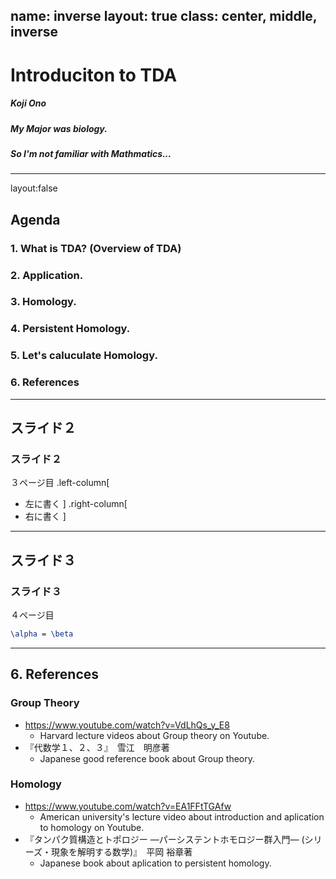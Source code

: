 name: inverse
layout: true
class: center, middle, inverse
---
# Introduciton to TDA
##### Koji Ono
##### My Major was biology.
##### So I'm not familiar with Mathmatics...
---
layout:false
## Agenda
### 1. What is TDA? (Overview of TDA)
### 2. Application.
### 3. Homology.
### 4. Persistent Homology.
### 5. Let's caluculate Homology.
### 6. References

---
## スライド２
### スライド２
３ページ目
.left-column[
* 左に書く
]
.right-column[
* 右に書く
]

---
## スライド３
### スライド３
４ページ目


```latex
\alpha = \beta
```

---
## 6. References
### Group Theory
- https://www.youtube.com/watch?v=VdLhQs_y_E8
    - Harvard lecture videos  about Group theory on Youtube.
- 『代数学１、２、３』　雪江　明彦著
    - Japanese good reference book about Group theory.
    
### Homology
- https://www.youtube.com/watch?v=EA1FFtTGAfw
    - American university's lecture video about introduction and aplication to homology on Youtube.
- 『タンパク質構造とトポロジー ―パーシステントホモロジー群入門― (シリーズ・現象を解明する数学)』　平岡 裕章著
    - Japanese book about aplication to persistent homology.

